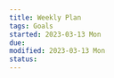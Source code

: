 ```yaml
---
title: Weekly Plan
tags: Goals    
started: 2023-03-13 Mon
due: 
modified: 2023-03-13 Mon
status: 
---
```


